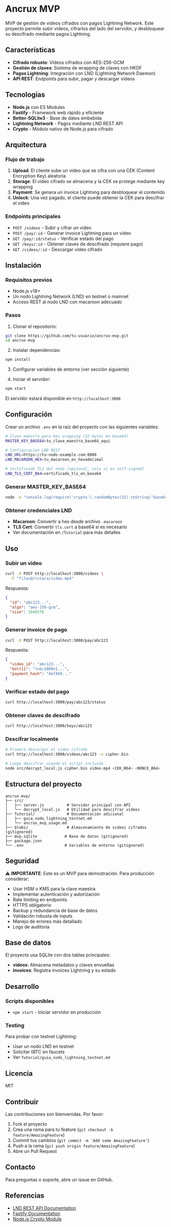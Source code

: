 # Ancrux MVP

MVP de gestión de videos cifrados con pagos Lightning Network. Este proyecto permite subir videos, cifrarlos del lado del servidor, y desbloquear su descifrado mediante pagos Lightning.

## Características

- **Cifrado robusto**: Videos cifrados con AES-256-GCM
- **Gestión de claves**: Sistema de wrapping de claves con HKDF
- **Pagos Lightning**: Integración con LND (Lightning Network Daemon)
- **API REST**: Endpoints para subir, pagar y descargar videos

## Tecnologías

- **Node.js** con ES Modules
- **Fastify** - Framework web rápido y eficiente
- **Better-SQLite3** - Base de datos embebida
- **Lightning Network** - Pagos mediante LND REST API
- **Crypto** - Módulo nativo de Node.js para cifrado

## Arquitectura

### Flujo de trabajo

1. **Upload**: El cliente sube un video que se cifra con una CEK (Content Encryption Key) aleatoria
2. **Storage**: El video cifrado se almacena y la CEK se protege mediante key wrapping
3. **Payment**: Se genera un invoice Lightning para desbloquear el contenido
4. **Unlock**: Una vez pagado, el cliente puede obtener la CEK para descifrar el video

### Endpoints principales

- `POST /videos` - Subir y cifrar un video
- `POST /pay/:id` - Generar invoice Lightning para un video
- `GET /pay/:id/status` - Verificar estado del pago
- `GET /keys/:id` - Obtener claves de descifrado (requiere pago)
- `GET /videos/:id` - Descargar video cifrado

## Instalación

### Requisitos previos

- Node.js v18+
- Un nodo Lightning Network (LND) en testnet o mainnet
- Acceso REST al nodo LND con macaroon adecuado

### Pasos

1. Clonar el repositorio:
```bash
git clone https://github.com/tu-usuario/ancrux-mvp.git
cd ancrux-mvp
```

2. Instalar dependencias:
```bash
npm install
```

3. Configurar variables de entorno (ver sección siguiente)

4. Iniciar el servidor:
```bash
npm start
```

El servidor estará disponible en `http://localhost:3000`

## Configuración

Crear un archivo `.env` en la raíz del proyecto con las siguientes variables:

```bash
# Clave maestra para key wrapping (32 bytes en base64)
MASTER_KEY_BASE64=tu_clave_maestra_base64_aqui

# Configuración LND REST
LND_URL=https://tu-nodo.example.com:8080
LND_MACAROON_HEX=tu_macaroon_en_hexadecimal

# Certificado TLS del nodo (opcional, solo si es self-signed)
LND_TLS_CERT_B64=certificado_tls_en_base64
```

### Generar MASTER_KEY_BASE64

```bash
node -e "console.log(require('crypto').randomBytes(32).toString('base64'))"
```

### Obtener credenciales LND

- **Macaroon**: Convertir a hex desde archivo `.macaroon`
- **TLS Cert**: Convertir `tls.cert` a base64 si es necesario
- Ver documentación en `/Tutorial` para más detalles

## Uso

### Subir un video

```bash
curl -X POST http://localhost:3000/videos \
  -F "file=@/ruta/a/video.mp4"
```

Respuesta:
```json
{
  "id": "abc123...",
  "algo": "aes-256-gcm",
  "size": 1048576
}
```

### Generar invoice de pago

```bash
curl -X POST http://localhost:3000/pay/abc123
```

Respuesta:
```json
{
  "video_id": "abc123...",
  "bolt11": "lnbc1000n1...",
  "payment_hash": "def456..."
}
```

### Verificar estado del pago

```bash
curl http://localhost:3000/pay/abc123/status
```

### Obtener claves de descifrado

```bash
curl http://localhost:3000/keys/abc123
```

### Descifrar localmente

```bash
# Primero descargar el video cifrado
curl http://localhost:3000/videos/abc123 -o cipher.bin

# Luego descifrar usando el script incluido
node src/decrypt_local.js cipher.bin video.mp4 <CEK_B64> <NONCE_B64>
```

## Estructura del proyecto

```
ancrux-mvp/
├── src/
│   ├── server.js          # Servidor principal con API
│   └── decrypt_local.js   # Utilidad para descifrar videos
├── Tutorial/              # Documentación adicional
│   ├── guia_nodo_lightning_testnet.md
│   └── ancrux_mvp_usage.md
├── blobs/                 # Almacenamiento de videos cifrados (gitignored)
├── mvp.sqlite            # Base de datos (gitignored)
├── package.json
└── .env                  # Variables de entorno (gitignored)
```

## Seguridad

⚠️ **IMPORTANTE**: Este es un MVP para demostración. Para producción considerar:

- Usar HSM o KMS para la clave maestra
- Implementar autenticación y autorización
- Rate limiting en endpoints
- HTTPS obligatorio
- Backup y redundancia de base de datos
- Validación robusta de inputs
- Manejo de errores más detallado
- Logs de auditoría

## Base de datos

El proyecto usa SQLite con dos tablas principales:

- **videos**: Almacena metadatos y claves envueltas
- **invoices**: Registra invoices Lightning y su estado

## Desarrollo

### Scripts disponibles

- `npm start` - Iniciar servidor en producción

### Testing

Para probar con testnet Lightning:
- Usar un nodo LND en testnet
- Solicitar tBTC en faucets
- Ver `Tutorial/guia_nodo_lightning_testnet.md`

## Licencia

MIT

## Contribuir

Las contribuciones son bienvenidas. Por favor:

1. Fork el proyecto
2. Crea una rama para tu feature (`git checkout -b feature/AmazingFeature`)
3. Commit tus cambios (`git commit -m 'Add some AmazingFeature'`)
4. Push a la rama (`git push origin feature/AmazingFeature`)
5. Abre un Pull Request

## Contacto

Para preguntas o soporte, abre un issue en GitHub.

## Referencias

- [LND REST API Documentation](https://lightning.engineering/api-docs/api/lnd/)
- [Fastify Documentation](https://www.fastify.io/)
- [Node.js Crypto Module](https://nodejs.org/api/crypto.html)
